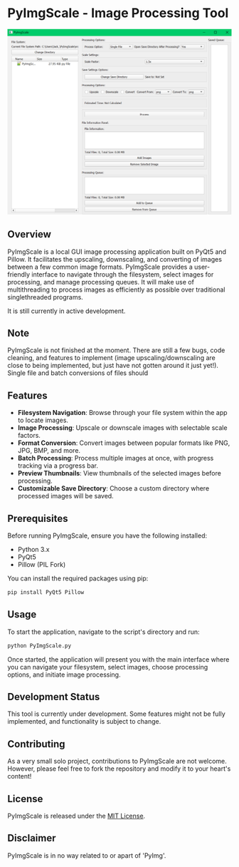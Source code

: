 # PyImgScale - Image Processing Tool

![Alt Text](util/PyImgScale.png)

## Overview
PyImgScale is a local GUI image processing application built on PyQt5 and Pillow. It facilitates the upscaling, downscaling, and converting of images between a few common image formats. PyImgScale provides a user-friendly interface to navigate through the filesystem, select images for processing, and manage processing queues. It will make use of multithreading to process images as efficiently as possible over traditional singlethreaded programs.

It is still currently in active development.

## Note
PyImgScale is not finished at the moment. There are still a few bugs, code cleaning, and features to implement (image upscaling/downscaling are close to being implemented, but just have not gotten around it just yet!). Single file and batch conversions of files should 

## Features
- **Filesystem Navigation**: Browse through your file system within the app to locate images.
- **Image Processing**: Upscale or downscale images with selectable scale factors.
- **Format Conversion**: Convert images between popular formats like PNG, JPG, BMP, and more.
- **Batch Processing**: Process multiple images at once, with progress tracking via a progress bar.
- **Preview Thumbnails**: View thumbnails of the selected images before processing.
- **Customizable Save Directory**: Choose a custom directory where processed images will be saved.

## Prerequisites
Before running PyImgScale, ensure you have the following installed:
- Python 3.x
- PyQt5
- Pillow (PIL Fork)

You can install the required packages using pip:
```sh
pip install PyQt5 Pillow
```

## Usage
To start the application, navigate to the script's directory and run:
```sh
python PyImgScale.py
```

Once started, the application will present you with the main interface where you can navigate your filesystem, select images, choose processing options, and initiate image processing.

## Development Status
This tool is currently under development. Some features might not be fully implemented, and functionality is subject to change.

## Contributing
As a very small solo project, contributions to PyImgScale are not welcome. However, please feel free to fork the repository and modify it to your heart's content!

## License
PyImgScale is released under the [MIT License](LICENSE).

## Disclaimer
PyImgScale is in no way related to or apart of 'PyImg'.
